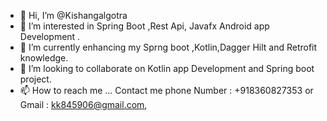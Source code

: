 - 👋 Hi, I’m @Kishangalgotra
- 👀 I’m interested in Spring Boot ,Rest Api, Javafx Android app Development .
- 🌱 I’m currently enhancing my Sprng boot ,Kotlin,Dagger Hilt and Retrofit knowledge.
- 💞️ I’m looking to collaborate on Kotlin app Development and Spring boot project.
- 📫 How to reach me ... Contact me phone Number  : +918360827353 or Gmail : kk845906@gmail.com, 

<!---
Kishangalgotra/Kishangalgotra is a ✨ special ✨ repository because its `README.md` (this file) appears on your GitHub profile.
You can click the Preview link to take a look at your changes.
--->
